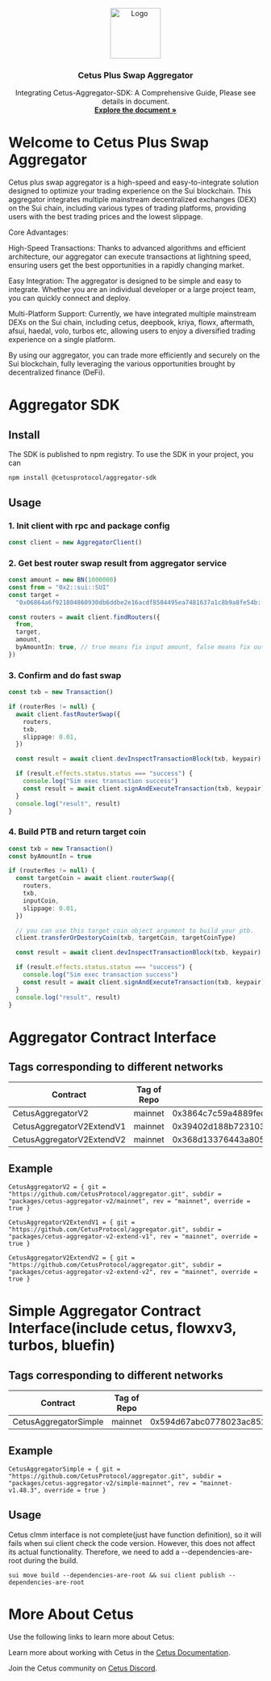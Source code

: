 <!-- PROJECT LOGO -->
<br />
<div align="center">
  <a >
    <img src="https://archive.cetus.zone/assets/image/logo.png" alt="Logo" width="100" height="100">
  </a>

  <h3 align="center">Cetus Plus Swap Aggregator</h3>

  <p align="center">
    Integrating Cetus-Aggregator-SDK: A Comprehensive Guide, Please see details in document.
    <br />
    <a href="https://cetus-1.gitbook.io/cetus-developer-docs/developer/cetus-plus-aggregator"><strong>Explore the document »</strong>
    </a>
  </p>
</div>

# Welcome to Cetus Plus Swap Aggregator

Cetus plus swap aggregator is a high-speed and easy-to-integrate solution designed to optimize your trading experience on the Sui blockchain. This aggregator integrates multiple mainstream decentralized exchanges (DEX) on the Sui chain, including various types of trading platforms, providing users with the best trading prices and the lowest slippage.

Core Advantages:

High-Speed Transactions: Thanks to advanced algorithms and efficient architecture, our aggregator can execute transactions at lightning speed, ensuring users get the best opportunities in a rapidly changing market.

Easy Integration: The aggregator is designed to be simple and easy to integrate. Whether you are an individual developer or a large project team, you can quickly connect and deploy.

Multi-Platform Support: Currently, we have integrated multiple mainstream DEXs on the Sui chain, including cetus, deepbook, kriya, flowx, aftermath, afsui, haedal, volo, turbos etc, allowing users to enjoy a diversified trading experience on a single platform.

By using our aggregator, you can trade more efficiently and securely on the Sui blockchain, fully leveraging the various opportunities brought by decentralized finance (DeFi).

# Aggregator SDK

## Install

The SDK is published to npm registry. To use the SDK in your project, you can

```
npm install @cetusprotocol/aggregator-sdk
```

## Usage

### 1. Init client with rpc and package config

```typescript
const client = new AggregatorClient()
```

### 2. Get best router swap result from aggregator service

```typescript
const amount = new BN(1000000)
const from = "0x2::sui::SUI"
const target =
  "0x06864a6f921804860930db6ddbe2e16acdf8504495ea7481637a1c8b9a8fe54b::cetus::CETUS"

const routers = await client.findRouters({
  from,
  target,
  amount,
  byAmountIn: true, // true means fix input amount, false means fix output amount
})
```

### 3. Confirm and do fast swap

```typescript
const txb = new Transaction()

if (routerRes != null) {
  await client.fastRouterSwap({
    routers,
    txb,
    slippage: 0.01,
  })

  const result = await client.devInspectTransactionBlock(txb, keypair)

  if (result.effects.status.status === "success") {
    console.log("Sim exec transaction success")
    const result = await client.signAndExecuteTransaction(txb, keypair)
  }
  console.log("result", result)
}
```

### 4. Build PTB and return target coin

```typescript
const txb = new Transaction()
const byAmountIn = true

if (routerRes != null) {
  const targetCoin = await client.routerSwap({
    routers,
    txb,
    inputCoin,
    slippage: 0.01,
  })

  // you can use this target coin object argument to build your ptb.
  client.transferOrDestoryCoin(txb, targetCoin, targetCoinType)

  const result = await client.devInspectTransactionBlock(txb, keypair)

  if (result.effects.status.status === "success") {
    console.log("Sim exec transaction success")
    const result = await client.signAndExecuteTransaction(txb, keypair)
  }
  console.log("result", result)
}
```

# Aggregator Contract Interface

## Tags corresponding to different networks

| Contract                  | Tag of Repo | Latest published at address                                        |
| ------------------------- | ----------- | ------------------------------------------------------------------ |
| CetusAggregatorV2         | mainnet     | 0x3864c7c59a4889fec05d1aae4bc9dba5a0e0940594b424fbed44cb3f6ac4c032 |
| CetusAggregatorV2ExtendV1 | mainnet     | 0x39402d188b7231036e52266ebafad14413b4bf3daea4ac17115989444e6cd516 |
| CetusAggregatorV2ExtendV2 | mainnet     | 0x368d13376443a8051b22b42a9125f6a3bc836422bb2d9c4a53984b8d6624c326 |

## Example

```
CetusAggregatorV2 = { git = "https://github.com/CetusProtocol/aggregator.git", subdir = "packages/cetus-aggregator-v2/mainnet", rev = "mainnet", override = true }

CetusAggregatorV2ExtendV1 = { git = "https://github.com/CetusProtocol/aggregator.git", subdir = "packages/cetus-aggregator-v2-extend-v1", rev = "mainnet", override = true }

CetusAggregatorV2ExtendV2 = { git = "https://github.com/CetusProtocol/aggregator.git", subdir = "packages/cetus-aggregator-v2-extend-v2", rev = "mainnet", override = true }
```

# Simple Aggregator Contract Interface(include cetus, flowxv3, turbos, bluefin)

## Tags corresponding to different networks

| Contract              | Tag of Repo | Latest published at address                                        |
| --------------------- | ----------- | ------------------------------------------------------------------ |
| CetusAggregatorSimple | mainnet     | 0x594d67abc0778023ac852800578271dd7e18698ad06e6298034858c77612333d |

## Example

```
CetusAggregatorSimple = { git = "https://github.com/CetusProtocol/aggregator.git", subdir = "packages/cetus-aggregator-v2/simple-mainnet", rev = "mainnet-v1.48.3", override = true }
```

## Usage

Cetus clmm interface is not complete(just have function definition), so it will fails when sui client check the code version. However, this does not affect its actual functionality. Therefore, we need to add a --dependencies-are-root during the build.

```
sui move build --dependencies-are-root && sui client publish --dependencies-are-root
```

# More About Cetus

Use the following links to learn more about Cetus:

Learn more about working with Cetus in the [Cetus Documentation](https://cetus-1.gitbook.io/cetus-docs).

Join the Cetus community on [Cetus Discord](https://discord.com/channels/1009749448022315008/1009751382783447072).

